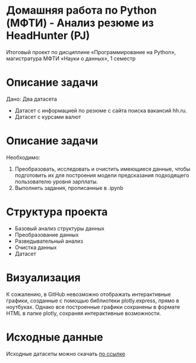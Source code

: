 # Домашняя работа по Python (МФТИ) - Анализ резюме из HeadHunter (PJ)
Итоговый проект по дисциплине «Программирование на Python», магистратура МФТИ «Науки о данных», 1 семестр

# Описание задачи
Дано: Два датасета
- Датасет с информацией по резюме с сайта поиска вакансий hh.ru.
- Датасет с курсами валют

# Описание задачи
Необходимо:
1. Преобразовать, исследовать и очистить имеющиеся данные, чтобы подготовить их для построения модели предсказания подходящего пользователю уровня зарплаты.
2. Выполнить задания, прописанные в .ipynb

# Структура проекта
- Базовый анализ структуры данных
- Преобразование данных
- Разведывательный анализ
- Очистка данных
- Датасет

# Визуализация
К сожалению, в GitHub невозможно отображать интерактивные графики, созданные с помощью библиотеки plotly.express, прямо в ноутбуках. Однако все построенные графики сохранены в формате HTML в папке plotly, сохраняя интерактивные возможности.

# Исходные данные
Исходные датасеты можно скачать [по ссылке](https://disk.yandex.ru/d/OMtcxDqy-RXU6A)
